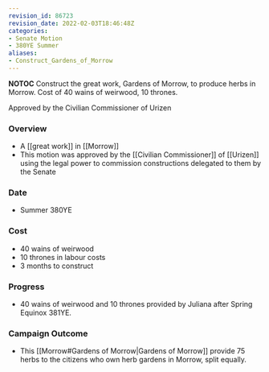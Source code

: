 ```yaml
---
revision_id: 86723
revision_date: 2022-02-03T18:46:48Z
categories:
- Senate Motion
- 380YE Summer
aliases:
- Construct_Gardens_of_Morrow
---
```



__NOTOC__
Construct the great work, Gardens of Morrow, to produce herbs in Morrow.
Cost of 40 wains of weirwood, 10 thrones.

Approved by the Civilian Commissioner of Urizen
### Overview
* A [[great work]] in [[Morrow]]
* This motion was approved by the [[Civilian Commissioner]] of [[Urizen]] using the legal power to commission constructions delegated to them by the Senate

### Date
* Summer 380YE

### Cost
* 40 wains of weirwood
* 10 thrones in labour costs
* 3 months to construct

### Progress
* 40 wains of weirwood and 10 thrones provided by Juliana after Spring Equinox 381YE.

### Campaign Outcome
* This [[Morrow#Gardens of Morrow|Gardens of Morrow]] provide 75 herbs to the citizens who own herb gardens in Morrow, split equally.